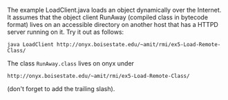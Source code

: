 
The example LoadClient.java loads an object dynamically over the Internet.  It assumes that the
object client RunAway (compiled class in bytecode format) lives on an accessible directory on
another host that has a HTTPD server running on it. Try it out as follows:

```
java LoadClient http://onyx.boisestate.edu/~amit/rmi/ex5-Load-Remote-Class/
```

The class `RunAway.class` lives on onyx under 

```
http://onyx.boisestate.edu/~amit/rmi/ex5-Load-Remote-Class/
```

(don't forget to add the trailing slash).
